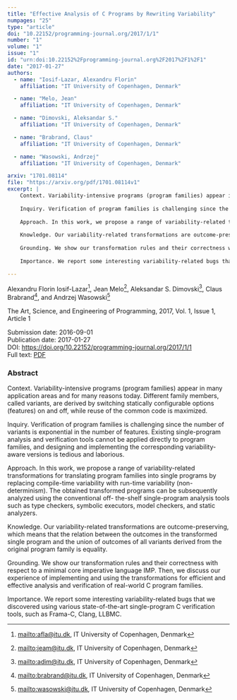 ```yaml
---
title: "Effective Analysis of C Programs by Rewriting Variability"
numpages: "25"
type: "article"
doi: "10.22152/programming-journal.org/2017/1/1"
number: "1"
volume: "1"
issue: "1"
id: "urn:doi:10.22152%2Fprogramming-journal.org%2F2017%2F1%2F1"
date: "2017-01-27"
authors: 
  - name: "Iosif-Lazar, Alexandru Florin"
    affiliation: "IT University of Copenhagen, Denmark"

  - name: "Melo, Jean"
    affiliation: "IT University of Copenhagen, Denmark"

  - name: "Dimovski, Aleksandar S."
    affiliation: "IT University of Copenhagen, Denmark"

  - name: "Brabrand, Claus"
    affiliation: "IT University of Copenhagen, Denmark"

  - name: "Wasowski, Andrzej"
    affiliation: "IT University of Copenhagen, Denmark"

arxiv: "1701.08114"
file: "https://arxiv.org/pdf/1701.08114v1"
excerpt: |
    Context. Variability-intensive programs (program families) appear in many application areas and for many reasons today. Different family members, called variants, are derived by switching statically configurable options (features) on and off, while reuse of the common code is maximized. 
    
    Inquiry. Verification of program families is challenging since the number of variants is exponential in the number of features. Existing single-program analysis and verification tools cannot be applied directly to program families, and designing and implementing the corresponding variability-aware versions is tedious and laborious.
    
    Approach. In this work, we propose a range of variability-related transformations for translating program families into single programs by replacing compile-time variability with run-time variability (non-determinism). The obtained transformed programs can be subsequently analyzed using the conventional off- the-shelf single-program analysis tools such as type checkers, symbolic executors, model checkers, and static analyzers. 
    
    Knowledge. Our variability-related transformations are outcome-preserving, which means that the relation between the outcomes in the transformed single program and the union of outcomes of all variants  derived from the original program family is equality.
    
    Grounding. We show our transformation rules and their correctness with respect to a minimal core imperative language IMP. Then, we discuss our experience of implementing and using the transformations for efficient and effective analysis and verification of  real-world C program families. 
    
    Importance. We report some interesting variability-related bugs that we discovered using various state-of-the-art single-program C verification tools, such as Frama-C, Clang, LLBMC.

---
```

Alexandru Florin Iosif-Lazar[^1], Jean Melo[^2], Aleksandar S. Dimovski[^3], Claus Brabrand[^4], and Andrzej Wasowski[^5]

The Art, Science, and Engineering of Programming, 2017, Vol. 1, Issue 1, Article 1

Submission date: 2016-09-01  
Publication date: 2017-01-27  
DOI: <https://doi.org/10.22152/programming-journal.org/2017/1/1>  
Full text: [PDF](https://arxiv.org/pdf/1701.08114v1)  


### Abstract

Context. Variability-intensive programs (program families) appear in many application areas and for many reasons today. Different family members, called variants, are derived by switching statically configurable options (features) on and off, while reuse of the common code is maximized. 

Inquiry. Verification of program families is challenging since the number of variants is exponential in the number of features. Existing single-program analysis and verification tools cannot be applied directly to program families, and designing and implementing the corresponding variability-aware versions is tedious and laborious.

Approach. In this work, we propose a range of variability-related transformations for translating program families into single programs by replacing compile-time variability with run-time variability (non-determinism). The obtained transformed programs can be subsequently analyzed using the conventional off- the-shelf single-program analysis tools such as type checkers, symbolic executors, model checkers, and static analyzers. 

Knowledge. Our variability-related transformations are outcome-preserving, which means that the relation between the outcomes in the transformed single program and the union of outcomes of all variants  derived from the original program family is equality.

Grounding. We show our transformation rules and their correctness with respect to a minimal core imperative language IMP. Then, we discuss our experience of implementing and using the transformations for efficient and effective analysis and verification of  real-world C program families. 

Importance. We report some interesting variability-related bugs that we discovered using various state-of-the-art single-program C verification tools, such as Frama-C, Clang, LLBMC.


[^1]: <mailto:afla@itu.dk>, IT University of Copenhagen, Denmark
[^2]: <mailto:jeam@itu.dk>, IT University of Copenhagen, Denmark
[^3]: <mailto:adim@itu.dk>, IT University of Copenhagen, Denmark
[^4]: <mailto:brabrand@itu.dk>, IT University of Copenhagen, Denmark
[^5]: <mailto:wasowski@itu.dk>, IT University of Copenhagen, Denmark

